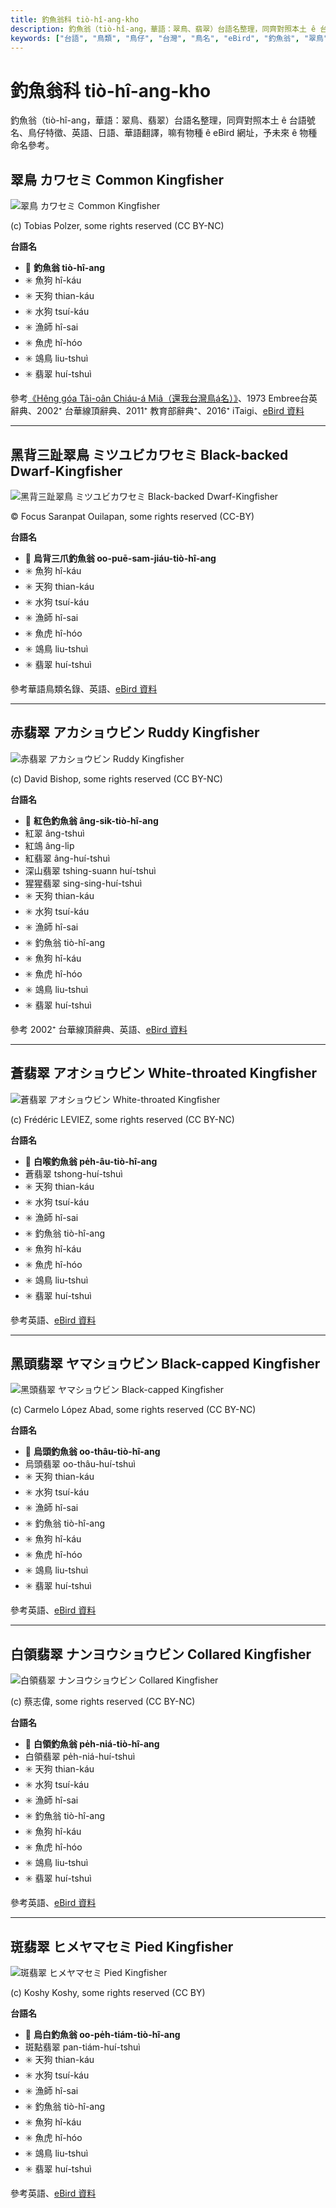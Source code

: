 ```yaml
---
title: 釣魚翁科 tiò-hî-ang-kho
description: 釣魚翁（tiò-hî-ang，華語：翠鳥、翡翠）台語名整理，同齊對照本土 ê 台語號名、鳥仔特徵、英語、日語、華語翻譯，嘛有物種 ê eBird 網址，予未來 ê 物種命名參考。
keywords: ["台語", "鳥類", "鳥仔", "台灣", "鳥名", "eBird", "釣魚翁", "翠鳥"]
---
```


# 釣魚翁科 tiò-hî-ang-kho

釣魚翁（tiò-hî-ang，華語：翠鳥、翡翠）台語名整理，同齊對照本土 ê 台語號名、鳥仔特徵、英語、日語、華語翻譯，嘛有物種 ê eBird 網址，予未來 ê 物種命名參考。

## 翠鳥 カワセミ Common Kingfisher

![翠鳥 カワセミ Common Kingfisher](https://inaturalist-open-data.s3.amazonaws.com/photos/345215422/medium.jpg)

(c) Tobias Polzer, some rights reserved (CC BY-NC)

**台語名**

- 🎯 **釣魚翁 tiò-hî-ang**
- ✳️ 魚狗 hî-káu
- ✳️ 天狗 thian-káu
- ✳️ 水狗 tsuí-káu
- ✳️ 漁師 hî-sai
- ✳️ 魚虎 hî-hóo
- ✳️ 鴗鳥 liu-tshuì
- ✳️ 翡翠 huí-tshuì

參考[《Hêng góa Tâi-oân Chiáu-á Miâ（還我台灣鳥á名）》](https://siaulahjih.github.io/TaiOanChiauA/)、1973 Embree台英辭典、2002⁺ 台華線頂辭典、2011⁺ 教育部辭典⁺、2016⁺ iTaigi、[eBird 資料](https://ebird.org/species/comkin1)

---

## 黑背三趾翠鳥 ミツユビカワセミ Black-backed Dwarf-Kingfisher

![黑背三趾翠鳥 ミツユビカワセミ Black-backed Dwarf-Kingfisher](https://inaturalist-open-data.s3.amazonaws.com/photos/389472567/medium.jpeg)

© Focus Saranpat Ouilapan, some rights reserved (CC-BY)

**台語名**

- 🎯 **烏背三爪釣魚翁 oo-puē-sam-jiáu-tiò-hî-ang**
- ✳️ 魚狗 hî-káu
- ✳️ 天狗 thian-káu
- ✳️ 水狗 tsuí-káu
- ✳️ 漁師 hî-sai
- ✳️ 魚虎 hî-hóo
- ✳️ 鴗鳥 liu-tshuì
- ✳️ 翡翠 huí-tshuì

參考華語鳥類名錄、英語、[eBird 資料](https://ebird.org/species/bkbkin1)

---

## 赤翡翠 アカショウビン Ruddy Kingfisher

![赤翡翠 アカショウビン Ruddy Kingfisher](https://inaturalist-open-data.s3.amazonaws.com/photos/129780915/medium.jpg)

(c) David Bishop, some rights reserved (CC BY-NC)

**台語名**

- 🎯 **紅色釣魚翁 âng-sik-tiò-hî-ang**
- 紅翠 âng-tshuì
- 紅鴗 âng-li̍p
- 紅翡翠 âng-huí-tshuì
- 深山翡翠 tshing-suann huí-tshuì
- 猩猩翡翠 sing-sing-huí-tshuì
- ✳️ 天狗 thian-káu
- ✳️ 水狗 tsuí-káu
- ✳️ 漁師 hî-sai
- ✳️ 釣魚翁 tiò-hî-ang
- ✳️ 魚狗 hî-káu
- ✳️ 魚虎 hî-hóo
- ✳️ 鴗鳥 liu-tshuì
- ✳️ 翡翠 huí-tshuì

參考 2002⁺ 台華線頂辭典、英語、[eBird 資料](https://ebird.org/species/rudkin1)

---

## 蒼翡翠 アオショウビン White-throated Kingfisher

![蒼翡翠 アオショウビン White-throated Kingfisher](https://inaturalist-open-data.s3.amazonaws.com/photos/204592734/medium.jpg)

(c) Frédéric LEVIEZ, some rights reserved (CC BY-NC)

**台語名**

- 🎯 **白喉釣魚翁 pe̍h-âu-tiò-hî-ang**
- 蒼翡翠 tshong-huí-tshuì
- ✳️ 天狗 thian-káu
- ✳️ 水狗 tsuí-káu
- ✳️ 漁師 hî-sai
- ✳️ 釣魚翁 tiò-hî-ang
- ✳️ 魚狗 hî-káu
- ✳️ 魚虎 hî-hóo
- ✳️ 鴗鳥 liu-tshuì
- ✳️ 翡翠 huí-tshuì

參考英語、[eBird 資料](https://ebird.org/species/whtkin2)

---

## 黑頭翡翠 ヤマショウビン Black-capped Kingfisher

![黑頭翡翠 ヤマショウビン Black-capped Kingfisher](https://inaturalist-open-data.s3.amazonaws.com/photos/802959/medium.JPG)

(c) Carmelo López Abad, some rights reserved (CC BY-NC)

**台語名**

- 🎯 **烏頭釣魚翁 oo-thâu-tiò-hî-ang**
- 烏頭翡翠 oo-thâu-huí-tshuì
- ✳️ 天狗 thian-káu
- ✳️ 水狗 tsuí-káu
- ✳️ 漁師 hî-sai
- ✳️ 釣魚翁 tiò-hî-ang
- ✳️ 魚狗 hî-káu
- ✳️ 魚虎 hî-hóo
- ✳️ 鴗鳥 liu-tshuì
- ✳️ 翡翠 huí-tshuì

參考英語、[eBird 資料](https://ebird.org/species/blckin1)

---

## 白領翡翠 ナンヨウショウビン Collared Kingfisher

![白領翡翠 ナンヨウショウビン Collared Kingfisher](https://inaturalist-open-data.s3.amazonaws.com/photos/333378715/medium.jpg)

(c) 蔡志偉, some rights reserved (CC BY-NC)

**台語名**

- 🎯 **白領釣魚翁 pe̍h-niá-tiò-hî-ang**
- 白領翡翠 pe̍h-niá-huí-tshuì
- ✳️ 天狗 thian-káu
- ✳️ 水狗 tsuí-káu
- ✳️ 漁師 hî-sai
- ✳️ 釣魚翁 tiò-hî-ang
- ✳️ 魚狗 hî-káu
- ✳️ 魚虎 hî-hóo
- ✳️ 鴗鳥 liu-tshuì
- ✳️ 翡翠 huí-tshuì

參考英語、[eBird 資料](https://ebird.org/species/colkin1)

---

## 斑翡翠 ヒメヤマセミ Pied Kingfisher

![斑翡翠 ヒメヤマセミ Pied Kingfisher](https://inaturalist-open-data.s3.amazonaws.com/photos/680634/medium.jpg)

(c) Koshy Koshy, some rights reserved (CC BY)

**台語名**

- 🎯 **烏白釣魚翁 oo-pe̍h-tiám-tiò-hî-ang**
- 斑點翡翠 pan-tiám-huí-tshuì
- ✳️ 天狗 thian-káu
- ✳️ 水狗 tsuí-káu
- ✳️ 漁師 hî-sai
- ✳️ 釣魚翁 tiò-hî-ang
- ✳️ 魚狗 hî-káu
- ✳️ 魚虎 hî-hóo
- ✳️ 鴗鳥 liu-tshuì
- ✳️ 翡翠 huí-tshuì

參考英語、[eBird 資料](https://ebird.org/species/piekin1)
